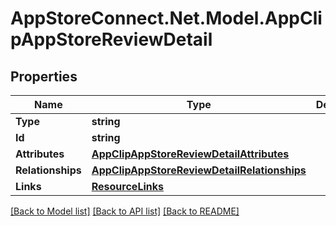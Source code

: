 # AppStoreConnect.Net.Model.AppClipAppStoreReviewDetail

## Properties

Name | Type | Description | Notes
------------ | ------------- | ------------- | -------------
**Type** | **string** |  | 
**Id** | **string** |  | 
**Attributes** | [**AppClipAppStoreReviewDetailAttributes**](AppClipAppStoreReviewDetailAttributes.md) |  | [optional] 
**Relationships** | [**AppClipAppStoreReviewDetailRelationships**](AppClipAppStoreReviewDetailRelationships.md) |  | [optional] 
**Links** | [**ResourceLinks**](ResourceLinks.md) |  | 

[[Back to Model list]](../README.md#documentation-for-models) [[Back to API list]](../README.md#documentation-for-api-endpoints) [[Back to README]](../README.md)

